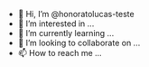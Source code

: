 - 👋 Hi, I’m @honoratolucas-teste
- 👀 I’m interested in ...
- 🌱 I’m currently learning ...
- 💞️ I’m looking to collaborate on ...
- 📫 How to reach me ...

<!---
honoratolucas-teste/honoratolucas-teste is a ✨ special ✨ repository because its `README.md` (this file) appears on your GitHub profile.
You can click the Preview link to take a look at your changes.
--->
